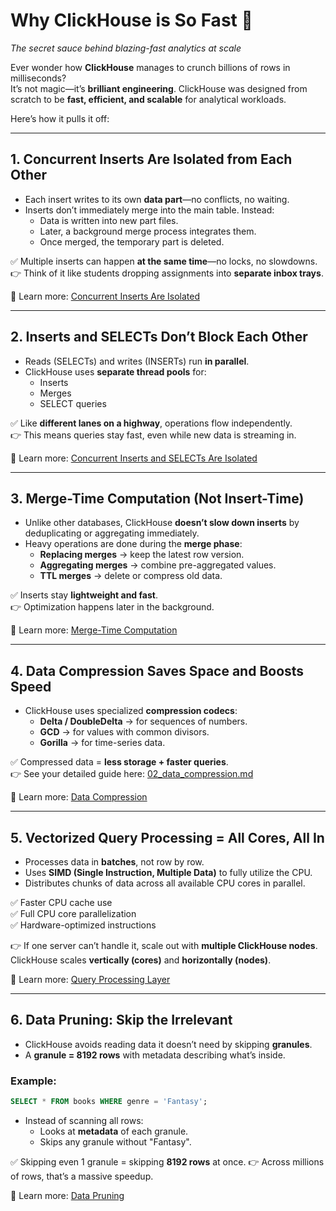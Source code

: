# Why ClickHouse is So Fast 🚀  
*The secret sauce behind blazing-fast analytics at scale*

Ever wonder how **ClickHouse** manages to crunch billions of rows in milliseconds?  
It’s not magic—it’s **brilliant engineering**. ClickHouse was designed from scratch to be **fast, efficient, and scalable** for analytical workloads.  

Here’s how it pulls it off:  

---

## 1. Concurrent Inserts Are Isolated from Each Other  
- Each insert writes to its own **data part**—no conflicts, no waiting.  
- Inserts don’t immediately merge into the main table. Instead:  
  - Data is written into new part files.  
  - Later, a background merge process integrates them.  
  - Once merged, the temporary part is deleted.  

✅ Multiple inserts can happen **at the same time**—no locks, no slowdowns.  
👉 Think of it like students dropping assignments into **separate inbox trays**.  

📘 Learn more: [Concurrent Inserts Are Isolated](https://clickhouse.com/docs/en/engines/table-engines/mergetree-family/mergetree)  

---

## 2. Inserts and SELECTs Don’t Block Each Other  
- Reads (SELECTs) and writes (INSERTs) run **in parallel**.  
- ClickHouse uses **separate thread pools** for:  
  - Inserts  
  - Merges  
  - SELECT queries  

✅ Like **different lanes on a highway**, operations flow independently.  
👉 This means queries stay fast, even while new data is streaming in.  

📘 Learn more: [Concurrent Inserts and SELECTs Are Isolated](https://clickhouse.com/docs/en/operations/settings/settings#background-pool-size)  

---

## 3. Merge-Time Computation (Not Insert-Time)  
- Unlike other databases, ClickHouse **doesn’t slow down inserts** by deduplicating or aggregating immediately.  
- Heavy operations are done during the **merge phase**:  
  - **Replacing merges** → keep the latest row version.  
  - **Aggregating merges** → combine pre-aggregated values.  
  - **TTL merges** → delete or compress old data.  

✅ Inserts stay **lightweight and fast**.  
👉 Optimization happens later in the background.  

📘 Learn more: [Merge-Time Computation](https://clickhouse.com/docs/en/engines/table-engines/mergetree-family/mergetree)  

---

## 4. Data Compression Saves Space and Boosts Speed  
- ClickHouse uses specialized **compression codecs**:  
  - **Delta / DoubleDelta** → for sequences of numbers.  
  - **GCD** → for values with common divisors.  
  - **Gorilla** → for time-series data.  

✅ Compressed data = **less storage + faster queries**.  
👉 See your detailed guide here: [02_data_compression.md](./02_data_compression.md)  

📘 Learn more: [Data Compression](https://clickhouse.com/docs/en/sql-reference/statements/create/table#codecs)  

---

## 5. Vectorized Query Processing = All Cores, All In  
- Processes data in **batches**, not row by row.  
- Uses **SIMD (Single Instruction, Multiple Data)** to fully utilize the CPU.  
- Distributes chunks of data across all available CPU cores in parallel.  

✅ Faster CPU cache use  
✅ Full CPU core parallelization  
✅ Hardware-optimized instructions  

👉 If one server can’t handle it, scale out with **multiple ClickHouse nodes**.  
ClickHouse scales **vertically (cores)** and **horizontally (nodes)**.  

📘 Learn more: [Query Processing Layer](https://clickhouse.com/docs/en/development/architecture)  

---

## 6. Data Pruning: Skip the Irrelevant  
- ClickHouse avoids reading data it doesn’t need by skipping **granules**.  
- A **granule = 8192 rows** with metadata describing what’s inside.  

### Example:  
```sql
SELECT * FROM books WHERE genre = 'Fantasy';
```
- Instead of scanning all rows:
  - Looks at **metadata** of each granule.
  - Skips any granule without "Fantasy".

✅ Skipping even 1 granule = skipping **8192 rows** at once.
👉 Across millions of rows, that’s a massive speedup.

📘 Learn more: [Data Pruning](https://clickhouse.com/docs/en/engines/table-engines/mergetree-family/mergetree#data-skipping-indexes)

